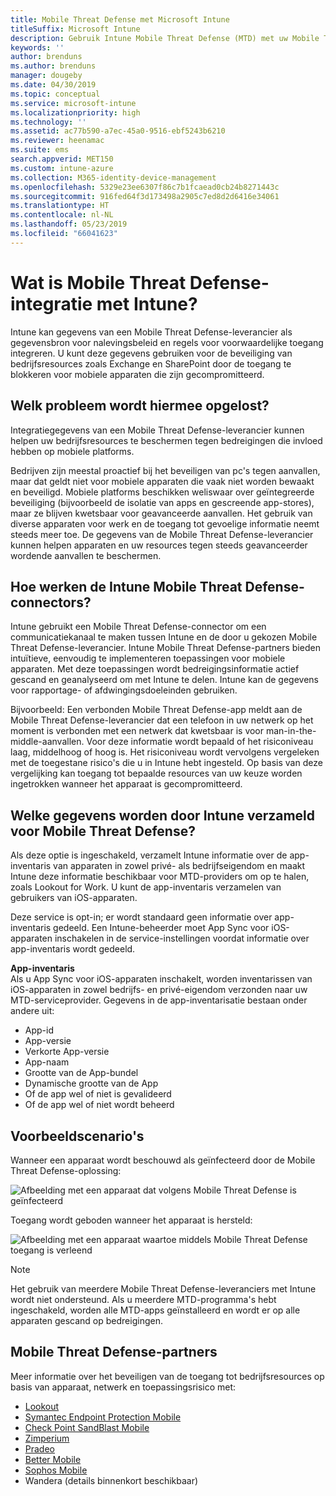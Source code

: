 ```yaml
---
title: Mobile Threat Defense met Microsoft Intune
titleSuffix: Microsoft Intune
description: Gebruik Intune Mobile Threat Defense (MTD) met uw Mobile Threat Defense-partner om toegang tot bedrijfsresources te beveiligen op basis van het apparaatrisico.
keywords: ''
author: brenduns
ms.author: brenduns
manager: dougeby
ms.date: 04/30/2019
ms.topic: conceptual
ms.service: microsoft-intune
ms.localizationpriority: high
ms.technology: ''
ms.assetid: ac77b590-a7ec-45a0-9516-ebf5243b6210
ms.reviewer: heenamac
ms.suite: ems
search.appverid: MET150
ms.custom: intune-azure
ms.collection: M365-identity-device-management
ms.openlocfilehash: 5329e23ee6307f86c7b1fcaead0cb24b8271443c
ms.sourcegitcommit: 916fed64f3d173498a2905c7ed8d2d6416e34061
ms.translationtype: HT
ms.contentlocale: nl-NL
ms.lasthandoff: 05/23/2019
ms.locfileid: "66041623"
---
```

# <a name="what-is-mobile-threat-defense-integration-with-intune"></a>Wat is Mobile Threat Defense-integratie met Intune?
Intune kan gegevens van een Mobile Threat Defense-leverancier als gegevensbron voor nalevingsbeleid en regels voor voorwaardelijke toegang integreren. U kunt deze gegevens gebruiken voor de beveiliging van bedrijfsresources zoals Exchange en SharePoint door de toegang te blokkeren voor mobiele apparaten die zijn gecompromitteerd.  

## <a name="what-problem-does-this-solve"></a>Welk probleem wordt hiermee opgelost?
Integratiegegevens van een Mobile Threat Defense-leverancier kunnen helpen uw bedrijfsresources te beschermen tegen bedreigingen die invloed hebben op mobiele platforms.  

Bedrijven zijn meestal proactief bij het beveiligen van pc's tegen aanvallen, maar dat geldt niet voor mobiele apparaten die vaak niet worden bewaakt en beveiligd. Mobiele platforms beschikken weliswaar over geïntegreerde beveiliging (bijvoorbeeld de isolatie van apps en gescreende app-stores), maar ze blijven kwetsbaar voor geavanceerde aanvallen. Het gebruik van diverse apparaten voor werk en de toegang tot gevoelige informatie neemt steeds meer toe. De gegevens van de Mobile Threat Defense-leverancier kunnen helpen apparaten en uw resources tegen steeds geavanceerder wordende aanvallen te beschermen.  

## <a name="how-do-the-intune-mobile-threat-defense-connectors-work"></a>Hoe werken de Intune Mobile Threat Defense-connectors?

Intune gebruikt een Mobile Threat Defense-connector om een communicatiekanaal te maken tussen Intune en de door u gekozen Mobile Threat Defense-leverancier. Intune Mobile Threat Defense-partners bieden intuïtieve, eenvoudig te implementeren toepassingen voor mobiele apparaten. Met deze toepassingen wordt bedreigingsinformatie actief gescand en geanalyseerd om met Intune te delen. Intune kan de gegevens voor rapportage- of afdwingingsdoeleinden gebruiken.  

Bijvoorbeeld: Een verbonden Mobile Threat Defense-app meldt aan de Mobile Threat Defense-leverancier dat een telefoon in uw netwerk op het moment is verbonden met een netwerk dat kwetsbaar is voor man-in-the-middle-aanvallen. Voor deze informatie wordt bepaald of het risiconiveau laag, middelhoog of hoog is. Het risiconiveau wordt vervolgens vergeleken met de toegestane risico's die u in Intune hebt ingesteld. Op basis van deze vergelijking kan toegang tot bepaalde resources van uw keuze worden ingetrokken wanneer het apparaat is gecompromitteerd.

## <a name="what-data-does-intune-collect-for-mobile-threat-defense"></a>Welke gegevens worden door Intune verzameld voor Mobile Threat Defense?

Als deze optie is ingeschakeld, verzamelt Intune informatie over de app-inventaris van apparaten in zowel privé- als bedrijfseigendom en maakt Intune deze informatie beschikbaar voor MTD-providers om op te halen, zoals Lookout for Work. U kunt de app-inventaris verzamelen van gebruikers van iOS-apparaten.

Deze service is opt-in; er wordt standaard geen informatie over app-inventaris gedeeld. Een Intune-beheerder moet App Sync voor iOS-apparaten inschakelen in de service-instellingen voordat informatie over app-inventaris wordt gedeeld.

**App-inventaris**  
Als u App Sync voor iOS-apparaten inschakelt, worden inventarissen van iOS-apparaten in zowel bedrijfs- en privé-eigendom verzonden naar uw MTD-serviceprovider. Gegevens in de app-inventarisatie bestaan onder andere uit:

 - App-id
 - App-versie
 - Verkorte App-versie
 - App-naam
 - Grootte van de App-bundel
 - Dynamische grootte van de App
 - Of de app wel of niet is gevalideerd
 - Of de app wel of niet wordt beheerd

## <a name="sample-scenarios"></a>Voorbeeldscenario's

Wanneer een apparaat wordt beschouwd als geïnfecteerd door de Mobile Threat Defense-oplossing:

![Afbeelding met een apparaat dat volgens Mobile Threat Defense is geïnfecteerd](./media/MTD-image-1.png)

Toegang wordt geboden wanneer het apparaat is hersteld:

![Afbeelding met een apparaat waartoe middels Mobile Threat Defense toegang is verleend](./media/MTD-image-2.png)

> [!NOTE] 
> Het gebruik van meerdere Mobile Threat Defense-leveranciers met Intune wordt niet ondersteund. Als u meerdere MTD-programma's hebt ingeschakeld, worden alle MTD-apps geïnstalleerd en wordt er op alle apparaten gescand op bedreigingen.

## <a name="mobile-threat-defense-partners"></a>Mobile Threat Defense-partners

Meer informatie over het beveiligen van de toegang tot bedrijfsresources op basis van apparaat, netwerk en toepassingsrisico met:

- [Lookout](lookout-mobile-threat-defense-connector.md)
- [Symantec Endpoint Protection Mobile](skycure-mobile-threat-defense-connector.md)
- [Check Point SandBlast Mobile](checkpoint-sandblast-mobile-mobile-threat-defense-connector.md)
- [Zimperium](zimperium-mobile-threat-defense-connector.md)
- [Pradeo](pradeo-mobile-threat-defense-connector.md)
- [Better Mobile](better-mobile-threat-defense-connector.md)
- [Sophos Mobile](sophos-mtd-connector.md)
- Wandera (details binnenkort beschikbaar)
